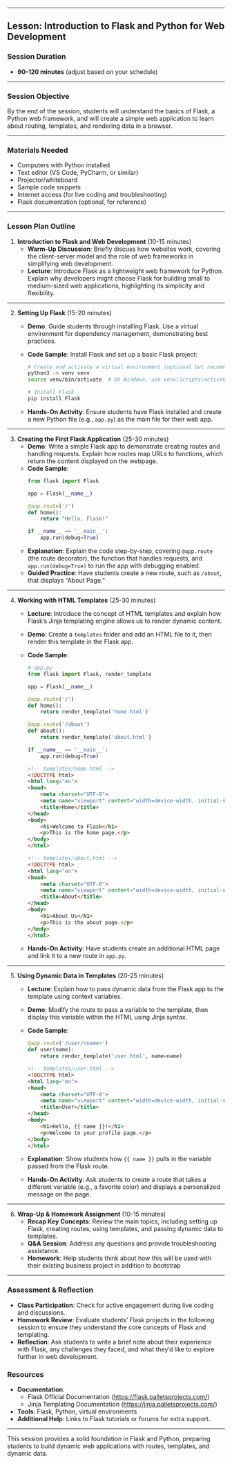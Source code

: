 

---

## **Lesson: Introduction to Flask and Python for Web Development**

### **Session Duration**
- **90-120 minutes** (adjust based on your schedule)

---

### **Session Objective**
By the end of the session, students will understand the basics of Flask, a Python web framework, and will create a simple web application to learn about routing, templates, and rendering data in a browser.

---

### **Materials Needed**
- Computers with Python installed
- Text editor (VS Code, PyCharm, or similar)
- Projector/whiteboard
- Sample code snippets
- Internet access (for live coding and troubleshooting)
- Flask documentation (optional, for reference)

---

### **Lesson Plan Outline**

1. **Introduction to Flask and Web Development** (10-15 minutes)
   - **Warm-Up Discussion**: Briefly discuss how websites work, covering the client-server model and the role of web frameworks in simplifying web development.
   - **Lecture**: Introduce Flask as a lightweight web framework for Python. Explain why developers might choose Flask for building small to medium-sized web applications, highlighting its simplicity and flexibility.

---

2. **Setting Up Flask** (15-20 minutes)
   - **Demo**: Guide students through installing Flask. Use a virtual environment for dependency management, demonstrating best practices.
   - **Code Sample**: Install Flask and set up a basic Flask project:
     ```bash
     # Create and activate a virtual environment (optional but recommended)
     python3 -m venv venv
     source venv/bin/activate  # On Windows, use venv\Scripts\activate

     # Install Flask
     pip install Flask
     ```

   - **Hands-On Activity**: Ensure students have Flask installed and create a new Python file (e.g., `app.py`) as the main file for their web app.

---

3. **Creating the First Flask Application** (25-30 minutes)
   - **Demo**: Write a simple Flask app to demonstrate creating routes and handling requests. Explain how routes map URLs to functions, which return the content displayed on the webpage.
   - **Code Sample**:
     ```python
     from flask import Flask

     app = Flask(__name__)

     @app.route('/')
     def home():
         return "Hello, Flask!"

     if __name__ == '__main__':
         app.run(debug=True)
     ```
   - **Explanation**: Explain the code step-by-step, covering `@app.route` (the route decorator), the function that handles requests, and `app.run(debug=True)` to run the app with debugging enabled.
   - **Guided Practice**: Have students create a new route, such as `/about`, that displays “About Page.”

---

4. **Working with HTML Templates** (25-30 minutes)
   - **Lecture**: Introduce the concept of HTML templates and explain how Flask’s Jinja templating engine allows us to render dynamic content.
   - **Demo**: Create a `templates` folder and add an HTML file to it, then render this template in the Flask app.
   - **Code Sample**:
     ```python
     # app.py
     from flask import Flask, render_template

     app = Flask(__name__)

     @app.route('/')
     def home():
         return render_template('home.html')

     @app.route('/about')
     def about():
         return render_template('about.html')

     if __name__ == '__main__':
         app.run(debug=True)
     ```

     ```html
     <!-- templates/home.html -->
     <!DOCTYPE html>
     <html lang="en">
     <head>
         <meta charset="UTF-8">
         <meta name="viewport" content="width=device-width, initial-scale=1.0">
         <title>Home</title>
     </head>
     <body>
         <h1>Welcome to Flask</h1>
         <p>This is the home page.</p>
     </body>
     </html>
     ```

     ```html
     <!-- templates/about.html -->
     <!DOCTYPE html>
     <html lang="en">
     <head>
         <meta charset="UTF-8">
         <meta name="viewport" content="width=device-width, initial-scale=1.0">
         <title>About</title>
     </head>
     <body>
         <h1>About Us</h1>
         <p>This is the about page.</p>
     </body>
     </html>
     ```
   - **Hands-On Activity**: Have students create an additional HTML page and link it to a new route in `app.py`.

---

5. **Using Dynamic Data in Templates** (20-25 minutes)
   - **Lecture**: Explain how to pass dynamic data from the Flask app to the template using context variables.
   - **Demo**: Modify the route to pass a variable to the template, then display this variable within the HTML using Jinja syntax.
   - **Code Sample**:
     ```python
     @app.route('/user/<name>')
     def user(name):
         return render_template('user.html', name=name)
     ```

     ```html
     <!-- templates/user.html -->
     <!DOCTYPE html>
     <html lang="en">
     <head>
         <meta charset="UTF-8">
         <meta name="viewport" content="width=device-width, initial-scale=1.0">
         <title>User</title>
     </head>
     <body>
         <h1>Hello, {{ name }}!</h1>
         <p>Welcome to your profile page.</p>
     </body>
     </html>
     ```
   - **Explanation**: Show students how `{{ name }}` pulls in the variable passed from the Flask route.
   - **Hands-On Activity**: Ask students to create a route that takes a different variable (e.g., a favorite color) and displays a personalized message on the page.

---

6. **Wrap-Up & Homework Assignment** (10-15 minutes)
   - **Recap Key Concepts**: Review the main topics, including setting up Flask, creating routes, using templates, and passing dynamic data to templates.
   - **Q&A Session**: Address any questions and provide troubleshooting assistance.
   - **Homework**: Help students think about how this will be used with their existing business project in addition to bootstrap

---

### **Assessment & Reflection**
- **Class Participation**: Check for active engagement during live coding and discussions.
- **Homework Review**: Evaluate students’ Flask projects in the following session to ensure they understand the core concepts of Flask and templating.
- **Reflection**: Ask students to write a brief note about their experience with Flask, any challenges they faced, and what they’d like to explore further in web development.

### **Resources**
- **Documentation**: 
  - Flask Official Documentation (https://flask.palletsprojects.com/)
  - Jinja Templating Documentation (https://jinja.palletsprojects.com/)
- **Tools**: Flask, Python, virtual environments
- **Additional Help**: Links to Flask tutorials or forums for extra support.

---

This session provides a solid foundation in Flask and Python, preparing students to build dynamic web applications with routes, templates, and dynamic data.
